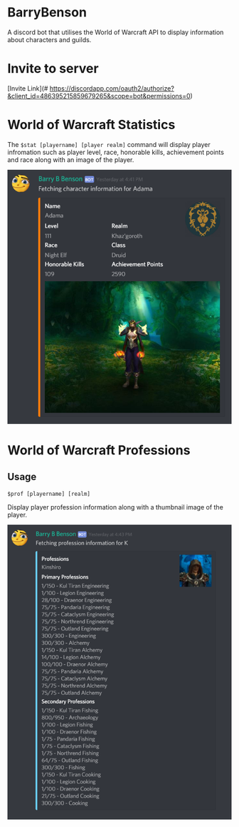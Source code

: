 # BarryBenson
A discord bot that utilises the World of Warcraft API to display information about characters and guilds. 

# Invite to server
[Invite Link](# https://discordapp.com/oauth2/authorize?&client_id=486395215859679265&scope=bot&permissions=0)

# World of Warcraft Statistics
The ```$stat [playername] [player realm]``` command will display player infromation such as player level, race, honorable kills, achievement points and race along with an image of the player.

![Example Image](images/STAT_EXAMPLE.png)

# World of Warcraft Professions
## Usage
```
$prof [playername] [realm]
```
Display player profession information along with a thumbnail image of the player. 

![Example Image](images/PROF_EXAMPLE.PNG)
